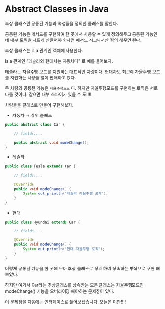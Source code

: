 # Abstract Classes in Java

추상 클래스란 공통된 기능과 속성들을 정의한 클래스를 말한다.

공통된 기능은 메서드를 구현하여 한 곳에서 사용할 수 있게 정의해두고 공통된 기능인데 내부 로직을 다르게 만들어야 한다면 메서드 시그니처만 정의 해주면 된다.

추상 클래스는 is a 관계인 객체에 사용한다. 

is a 관계인 “테슬라와 현대차는 자동차다" 로 예를 들어보자.

테슬라는 자율주행 모드를 지원하는 대표적인 차량이다. 현대차도 최근에 자율주행 모드를 지원하는 차량을 많이 판매하고 있다.

두 차량의 공통된 기능은 `자율주행모드` 다. 하지만 자율주행모드를 구현하는 로직은 서로 다를 것이다. 같으면 내부 스파이가 있을 수 도!!!!

차량들을 클래스로 만들어 구현해보자.

- 자동차 → 상위 클래스

```java
public abstract class Car {

    // fields....

    public abstract void modeChange();
}
```

- 테슬라

```java
public class Tesla extends Car {

    // fields....

    @Override
    public void modeChange() {
        System.out.println("테슬라 자율주행 로직");
    }
}
```

- 현대

```java
public class Hyundai extends Car {

    // fields....

    @Override
    public void modeChange() {
        System.out.println("현대 자율주행 로직");
    }
}
```

이렇게 공통된 기능을 한 곳에 모아 추상 클래스로 정의 하여 상속하는 방식으로 구현 해보았다.

하지만 여기서 Car라는 추상클래스를 상속받는 모든 클래스는 자율주행모드인 modeChange() 기능을 오버라이딩 해야하는 문제점이 있다. 

이 문제점을 다음에는 인터페이스로 풀어보겠습니다. 오늘은 이만!!!!
